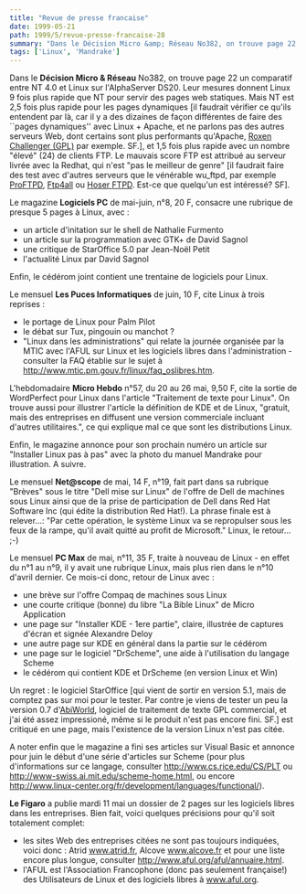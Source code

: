 ```yaml
---
title: "Revue de presse francaise"
date: 1999-05-21
path: 1999/5/revue-presse-francaise-28
summary: "Dans le Décision Micro &amp; Réseau No382, on trouve page 22 un comparatif entre NT 4.0 et Linux sur l'AlphaServer DS20."
tags: ['Linux', 'Mandrake']
---
```


<P>Dans le <B>Décision Micro &amp; Réseau</B> No382, on trouve page 22 un
comparatif entre NT 4.0 et Linux sur l'AlphaServer DS20. Leur mesures
donnent Linux 9 fois plus rapide que NT pour servir des pages web
statiques. Mais NT est 2,5 fois plus rapide pour les pages dynamiques
[il faudrait vérifier ce qu'ils entendent par là, car il y a des
dizaines de façon différentes de faire des ``pages dynamiques'' avec
Linux + Apache, et ne parlons pas des autres serveurs Web, dont certains
sont plus performants qu'Apache, <A HREF="http://www.roxen.com/">Roxen
Challenger (GPL)</A> par exemple. SF.], et 1,5 fois plus rapide avec un
nombre "élevé" (24) de clients FTP. Le mauvais score FTP est attribué
au serveur livrée avec la Redhat, qui n'est "pas le meilleur de genre"
[il faudrait faire des test avec d'autres serveurs que le vénérable
wu_ftpd, par exemple <A HREF="http://www.proftpd.org/">ProFTPD</A>,
<A HREF="http://www.ftp4all.de/">Ftp4all</A>
ou <A HREF="http://www.zabbo.net/hftpd/">Hoser FTPD</A>. Est-ce
que quelqu'un est intéressé? SF].</P>

<P>Le magazine <B>Logiciels PC</B> de mai-juin, n°8, 20 F, consacre une
rubrique de presque 5 pages à Linux, avec :</P>

<UL>

<LI>un article d'initation sur le shell de Nathalie Furmento
<LI>un article sur la programmation avec GTK+ de David Sagnol
<LI>une critique de StarOffice 5.0 par Jean-Noël Petit
<LI>l'actualité Linux par David Sagnol
</UL>

<P>Enfin, le cédérom joint contient une trentaine de logiciels pour Linux.</P>

<P>Le mensuel <B>Les Puces Informatiques</B> de juin, 10 F, cite Linux à
trois reprises :</P>

<UL>

<LI>le portage de Linux pour Palm Pilot
<LI>le débat sur Tux, pingouin ou manchot ?
<LI>"Linux dans les administrations" qui relate la journée organisée
par la MTIC avec l'AFUL sur Linux et les logiciels libres dans
l'administration - consulter la FAQ établie sur le sujet à
<A HREF="http://www.mtic.pm.gouv.fr/linux/faq_oslibres.htm">
http://www.mtic.pm.gouv.fr/linux/faq_oslibres.htm</A>.
</UL>

<P>L'hebdomadaire <B>Micro Hebdo</B> n°57, du 20 au 26 mai, 9,50 F, cite
la sortie de WordPerfect pour Linux dans l'article "Traitement de texte
pour Linux". On trouve aussi pour illustrer l'article la définition de
KDE et de Linux, "gratuit, mais des entreprises en diffusent une version
commerciale incluant d'autres utilitaires.", ce qui explique mal ce que
sont les distributions Linux.</P>

<P>Enfin, le magazine annonce pour son prochain numéro un article sur
"Installer Linux pas à pas" avec la photo du manuel Mandrake pour
illustration. A suivre.</P>

<P>Le mensuel <B>Net@scope</B> de mai, 14 F, n°19, fait part dans sa rubrique
"Brèves" sous le titre "Dell mise sur Linux" de l'offre de Dell de
machines sous Linux ainsi que de la prise de participation de Dell dans
Red Hat Software Inc (qui édite la distribution Red Hat!).  La phrase
finale est à relever...: "Par cette opération, le système Linux va se
repropulser sous les feux de la rampe, qu'il avait quitté au profit de
Microsoft." Linux, le retour... ;-)</P>

<P>Le mensuel <B>PC Max</B> de mai, n°11, 35 F, traite à nouveau de Linux - en
effet du n°1 au n°9, il y avait une rubrique Linux, mais plus rien dans
le n°10 d'avril dernier.  Ce mois-ci donc, retour de Linux avec :</P>

<UL>

<LI>une brève sur l'offre Compaq de machines sous Linux
<LI>une courte critique (bonne) du libre "La Bible Linux" de Micro
Application
<LI>une page sur "Installer KDE - 1ere partie", claire, illustrée de
captures d'écran et signée Alexandre Deloy
<LI>une autre page sur KDE en général dans la partie sur le cédérom
<LI>une page sur le logiciel "DrScheme", une aide à l'utilisation du
langage Scheme
<LI>le cédérom qui contient KDE et DrScheme (en version Linux et Win)
</UL>

<P>Un regret : le logiciel StarOffice [qui vient de sortir en version 5.1,
mais de comptez pas sur moi pour le tester. Par contre je viens de tester
un peu la version 0.7 d'<A HREF="http://www.abisource.com/">AbiWorld</A>,
logiciel de traitement de texte GPL commercial, et j'ai été assez
impressioné, même si le produit n'est pas encore fini. SF.] est critiqué
en une page, mais l'existence de la version Linux n'est pas citée.</P>

<P>A noter enfin que le magazine a fini ses articles sur Visual
Basic et annonce pour juin le début d'une série d'articles sur
Scheme (pour plus d'informations sur ce langage, consulter <A HREF="http://www.cs.rice.edu/CS/PLT"> http://www.cs.rice.edu/CS/PLT</A>
ou <A HREF="http://www-swiss.ai.mit.edu/scheme-home.html">
http://www-swiss.ai.mit.edu/scheme-home.html</A>, ou encore <A HREF="http://www.linux-center.org/fr/development/languages/functional/index.html">http://www.linux-center.org/fr/development/languages/functional/</A>).</P>

<P><B>Le Figaro</B> a publie mardi 11 mai un dossier de 2 pages sur
les logiciels libres dans les entreprises. Bien fait, voici quelques
précisions pour qu'il soit totalement complet:</P>

<UL>

<LI>les sites Web des entreprises citées ne sont pas toujours indiquées,
voici donc : Atrid <A HREF="http://www.atrid.fr">www.atrid.fr</A>, Alcove
<A HREF="http://www.alcove.fr">www.alcove.fr</A> et pour une liste encore
plus longue, consulter <A HREF="http://www.aful.org/aful/annuaire.html">
http://www.aful.org/aful/annuaire.html</A>.
<LI>l'AFUL est l'Association Francophone (donc pas seulement
française!)  des Utilisateurs de Linux et des logiciels libres à <A HREF="http://www.aful.org">www.aful.org</A>.
</UL>


